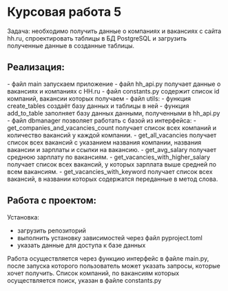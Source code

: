 <h1>Курсовая работа 5</h1>

 Задача: необходимо получить данные о компаниях и вакансиях с сайта hh.ru, спроектировать таблицы в БД PostgreSQL и загрузить полученные данные в созданные таблицы.

<h2>Реализация:</h2>
- файл main запускаем приложение
- файл hh_api.py получает данные о вакансиях и компаниях с HH.ru
- файл constants.py содержит список id компаний, вакансии которых получаем
- файл utils:
  - функция create_tables создаёт базу данных и таблицы в ней
  - функция add_to_table заполняет базу данных данными, полученными в hh_api.py
- файл dbmanager позволяет работать с базой из интерфейса:
  - get_companies_and_vacancies_count получает список всех компаний и количество вакансий у каждой компании.
  - get_all_vacancies получает список всех вакансий с указанием названия компании, названия вакансии и зарплаты и ссылки на вакансию.
  - get_avg_salary получает среднюю зарплату по вакансиям.
  - get_vacancies_with_higher_salary получает список всех вакансий, у которых зарплата выше средней по всем вакансиям.
  - get_vacancies_with_keyword получает список всех вакансий, в названии которых содержатся переданные в метод слова.

<h2>Работа с проектом: </h2>

Установка: 
- загрузить репозиторий
- выполнить установку зависимостей через файл pyproject.toml
- указать данные для доступа к базе данных

Работа осуществляется через функцию интерфейс в файле main.py, после запуска которого пользователь может указать запросы, которые хочет получить.
Список компаний, по вакансиям которых осуществляется поиск, указан в файле constants.py
